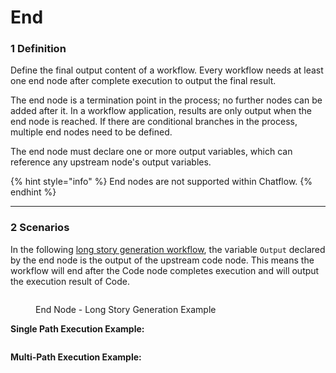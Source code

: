 # End

### 1 Definition

Define the final output content of a workflow. Every workflow needs at least one end node after complete execution to output the final result.

The end node is a termination point in the process; no further nodes can be added after it. In a workflow application, results are only output when the end node is reached. If there are conditional branches in the process, multiple end nodes need to be defined.

The end node must declare one or more output variables, which can reference any upstream node's output variables.

{% hint style="info" %}
End nodes are not supported within Chatflow.
{% endhint %}

***

### 2 Scenarios

In the following [long story generation workflow](iteration.md#example-2-long-article-iterative-generation-another-scheduling-method), the variable `Output` declared by the end node is the output of the upstream code node. This means the workflow will end after the Code node completes execution and will output the execution result of Code.

<figure><img src="https://assets-docs.dify.ai/img/en/node/024e94e3db3b17146b3108e43cdcf6f1.webp" alt=""><figcaption><p>End Node - Long Story Generation Example</p></figcaption></figure>

**Single Path Execution Example:**

<figure><img src="https://assets-docs.dify.ai/img/en/node/80077012f02ea2c1b3bac4faef750f1f.webp" alt=""><figcaption></figcaption></figure>

**Multi-Path Execution Example:**

<figure><img src="https://assets-docs.dify.ai/img/en/node/5c282d022a8dd52568c4ed1f4591217d.webp" alt=""><figcaption></figcaption></figure>
